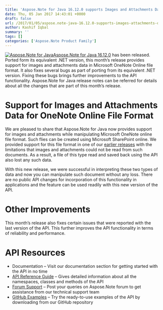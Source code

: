 ```yaml
---
title: 'Aspose.Note for Java 16.12.0 supports Images and Attachments Data for OneNote Online Format'
date: Thu, 05 Jan 2017 14:43:01 +0000
draft: false
url: /2017/01/05/aspose.note-java-16.12.0-supports-images-attachments-data-onenote-online-format/
author: Kashif Iqbal
summary: ''
tags: []
categories: ['Aspose.Note Product Family']
---
```


[![Aspose.Note for Java][1]](https://blog.aspose.com/wp-content/uploads/sites/2/2016/11/aspose_note-for-java.png)[Aspose.Note for Java 16.12.0][2] has been released. Ported form its equivalent .NET version, this month’s release provides support for images and attachments data in Microsoft OneNote Online file format. It also fixes several bugs as part of porting from its equivalent .NET version. Fixing these bugs brings further improvements to the API functionality. Aspose.Note for Java release notes can be referred for details about all the changes that are part of this month’s release.

# Support for Images and Attachments Data for OneNote Online File Format

We are pleased to share that Aspose.Note for Java now provides support for images and attachments while manipulating Microsoft OneNote online file format. Such flies can be created using Microsoft SharePoint online. We provided support for this file format in one of our [earlier releases][3] with the limitations that images and attachments could not be read from such documents. As a result, a file of this type read and saved back using the API also lost any such data.

With this new release, we were successful in interpreting these two types of data and now you can manipulate such document without any loss. There are no public API changes for incorporation of this functionality in applications and the feature can be used readily with this new version of the API.

# Other Improvements

This month’s release also fixes certain issues that were reported with the last version of the API. This further improves the API functionality in terms of reliability and performance.

# API Resources

*   Documentation – Visit our documentation section for getting started with the API in no time
*   [API Reference Guide][4] – Gives detailed information about all the namespaces, classes and methods of the API
*   [Forum Support][5] – Post your queries on Aspose.Note forum to get assistance from our technical support team
*   [GitHub Examples][6] – Try the ready-to-use examples of the API by downloading from our GitHub repository




[1]: https://blog.aspose.com/wp-content/uploads/sites/2/2016/11/aspose_note-for-java.png
[2]: http://downloads.aspose.com/note/java
[3]: https://blog.aspose.com/2016/05/16/reading-onenote-online-files-supported-with-aspose.note-for-java-2.2.0/
[4]: http://www.aspose.com/api/java/note
[5]: https://forum.aspose.com/c/note
[6]: https://github.com/aspose-note/Aspose.Note-for-Java




